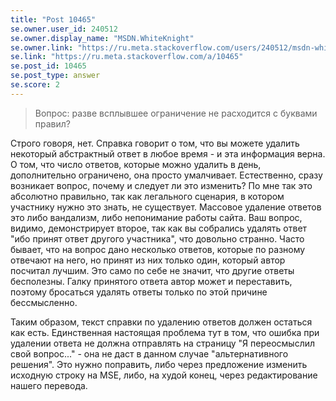 ```yaml
---
title: "Post 10465"
se.owner.user_id: 240512
se.owner.display_name: "MSDN.WhiteKnight"
se.owner.link: "https://ru.meta.stackoverflow.com/users/240512/msdn-whiteknight"
se.link: "https://ru.meta.stackoverflow.com/a/10465"
se.post_id: 10465
se.post_type: answer
se.score: 2
---
```

<blockquote>
  <p>Вопрос: разве всплывшее ограничение не расходится с буквами правил?</p>
</blockquote>

<p>Строго говоря, нет. Справка говорит о том, что вы можете удалить некоторый абстрактный ответ в любое время - и эта информация верна. О том, что число ответов, которые можно удалить в день, дополнительно ограничено, она просто умалчивает. Естественно, сразу возникает вопрос, почему и следует ли это изменить? По мне так это абсолютно правильно, так как легального сценария, в котором участнику нужно это знать, не существует. Массовое удаление ответов это либо вандализм, либо непонимание работы сайта. Ваш вопрос, видимо, демонстрирует второе, так как вы собрались удалять ответ "ибо принят ответ другого участника", что довольно странно. Часто бывает, что на вопрос дано несколько ответов, которые по разному отвечают на него, но принят из них только один, который автор посчитал лучшим. Это само по себе не значит, что другие ответы бесполезны. Галку принятого ответа автор может и переставить, поэтому бросаться удалять ответы только по этой причине бессмысленно.</p>

<p>Таким образом, текст справки по удалению ответов должен остаться как есть. Единственная настоящая проблема тут в том, что ошибка при удалении ответа не должна отправлять на страницу "Я переосмыслил свой вопрос..." - она не даст в данном случае "альтернативного решения". Это нужно поправить, либо через предложение изменить исходную строку на MSE, либо, на худой конец, через редактирование нашего перевода.</p>

